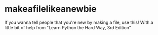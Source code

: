# makeafilelikeanewbie
If you wanna tell people that you're new by making a file, use this! 
With a little bit of help from "Learn Python the Hard Way, 3rd Edition"
